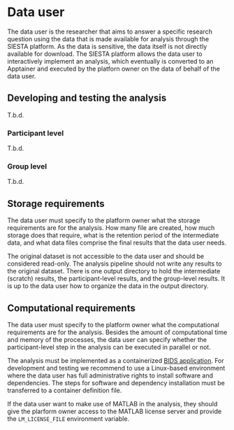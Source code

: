 # Data user

The data user is the researcher that aims to answer a specific research question using the data that is made available for analysis through the SIESTA platform. As the data is sensitive, the data itself is not directly available for download. The SIESTA platform allows the data user to interactively implement an analysis, which eventually is converted to an Apptainer and executed by the platforn owner on the data of behalf of the data user. 

## Developing and testing the analysis

T.b.d.

### Participant level

T.b.d.

### Group level

T.b.d.

## Storage requirements

The data user must specify to the platform owner what the storage requirements are for the analysis. How many file are created, how much storage does that require, what is the retention period of the intermediate data, and what data files comprise the final results that the data user needs.

The original dataset is not accessible to the data user and should be considered read-only. The analysis pipeline should not write any results to the original dataset. There is one output directory to hold the intermediate (scratch) results, the participant-level results, and the group-level results. It is up to the data user how to organize the data in the output directory.

## Computational requirements

The data user must specify to the platform owner what the computational requirements are for the analysis. Besides the amount of computational time and memory of the processes, the data user can specify whether the participant-level step in the analysis can be executed in parallel or not.

The analysis must be implemented as a containerized [BIDS application](https://doi.org/10.1371/journal.pcbi.1005209). For development and testing we recommend to use a Linux-based environment where the data user has full administrative rights to install software and dependencies. The steps for software and dependency installation must be transferred to a container definition file.

If the data user want to make use of MATLAB in the analysis, they should give the plarform owner access to the MATLAB license server and provide the `LM_LICENSE_FILE` environment variable.